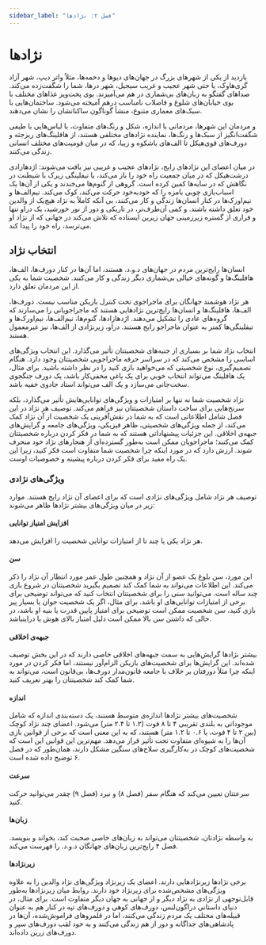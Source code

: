 ```yaml
---
sidebar_label: "فصل ۲: نژادها"
---
```


# نژادها
بازدید از یکی از شهرهای بزرگ در جهان‌های دیوها و دخمه‌ها، مثلاً واتر دیپ، شهر آزاد گری‌هاوک، یا حتی شهر عجیب و غریب سیجیل، شهر درها، شما را شگفت‌زده می‌کند. صداهای گفتگو به زبان‌های بی‌شماری در هم می‌آمیزند. بوی پخت‌وپز غذاهای مختلف با بوی خیابان‌های شلوغ و فاضلاب نامناسب درهم آمیخته می‌شود. ساختمان‌هایی با سبک‌های معماری متنوع، منشأ گوناگون ساکنانشان را نشان می‌دهند.

و مردمان این شهرها، مردمانی با اندازه، شکل و رنگ‌های متفاوت، با لباس‌هایی با طیفی شگفت‌انگیز از سبک‌ها و رنگ‌ها، نماینده نژادهای مختلفی هستند، از هافلینگ‌های ریزجثه و دورف‌های قوی‌هیکل تا الف‌های باشکوه و زیبا، که در میان قومیت‌های مختلف انسانی زندگی می‌کنند.

در میان اعضای این نژادهای رایج، نژادهای عجیب و غریبی نیز یافت می‌شوند: اژدهازادی درشت‌هیکل که در میان جمعیت راه خود را باز می‌کند، یا تیفلینگی زیرک با شیطنت در نگاهش که در سایه‌ها کمین کرده است. گروهی از گنوم‌ها می‌خندند و یکی از آن‌ها یک اسباب‌بازی چوبی بامزه را که خودبه‌خود حرکت می‌کند، کوک می‌کند. نیم‌الف‌ها و نیم‌اورک‌ها در کنار انسان‌ها زندگی و کار می‌کنند، بی آنکه کاملاً به نژاد هیچ‌یک از والدین خود تعلق داشته باشند. و کمی آن‌طرف‌تر، در تاریکی و دور از نور خورشید، یک دراو تنها و فراری از گستره زیرزمینی جهان زیرین ایستاده که تلاش می‌کند در جهانی که از نژاد او می‌ترسد، راه خود را پیدا کند.

## انتخاب نژاد
انسان‌ها رایج‌ترین مردم در جهان‌های د.و.د. هستند، اما آن‌ها در کنار دورف‌ها، الف‌ها، هافلینگ‌ها و گونه‌های خیالی بی‌شماری دیگر زندگی و کار می‌کنند. شخصیت شما به یکی از این مردمان تعلق دارد.

هر نژاد هوشمند جهانگان برای ماجراجوی تحت کنترل بازیکن مناسب نیست. دورف‌ها، الف‌ها، هافلینگ‌ها و انسان‌ها رایج‌ترین نژادهایی هستند که ماجراجویانی را می‌سازند که گروه‌های عادی را تشکیل می‌دهند. اژدهازادها، گنوم‌ها، نیم‌الف‌ها، نیم‌اورک‌ها و تیفلینگی‌ها کمتر به عنوان ماجراجو رایج هستند. دراو، زیرنژادی از الف‌ها، نیز غیرمعمول هستند.

انتخاب نژاد شما بر بسیاری از جنبه‌های شخصیتتان تأثیر می‌گذارد. این انتخاب ویژگی‌های اساسی را مشخص می‌کند که در سراسر حرفه ماجراجویی شخصیتتان وجود دارد. هنگام تصمیم‌گیری، نوع شخصیتی که می‌خواهید بازی کنید را در نظر داشته باشید. برای مثال، یک هافلینگ می‌تواند انتخاب خوبی برای یک یاغی مخفی‌کار باشد، یک دورف جنگجوی سخت‌جانی می‌سازد و یک الف می‌تواند استاد جادوی خفیه باشد.

نژاد شخصیت شما نه تنها بر امتیازات و ویژگی‌های توانایی‌هایش تأثیر می‌گذارد، بلکه سرنخ‌هایی برای ساخت داستان شخصیتتان نیز فراهم می‌کند. توصیف هر نژاد در این فصل شامل اطلاعاتی است که به شما در نقش‌آفرینی یک شخصیت از آن نژاد کمک می‌کند، از جمله ویژگی‌های شخصیتی، ظاهر فیزیکی، ویژگی‌های جامعه و گرایش‌های جبهه‌ی اخلاقی. این جزئیات پیشنهاداتی هستند که به شما در فکر کردن درباره شخصیتتان کمک می‌کنند؛ ماجراجویان ممکن است به‌طور گسترده‌ای از هنجارهای نژاد خود منحرف شوند. ارزش دارد که در مورد اینکه چرا شخصیت شما متفاوت است فکر کنید، زیرا این یک راه مفید برای فکر کردن درباره پیشینه و خصوصیات اوست.

### ویژگی‌های نژادی
توصیف هر نژاد شامل ویژگی‌های نژادی است که برای اعضای آن نژاد رایج هستند. موارد زیر در میان ویژگی‌های بیشتر نژادها ظاهر می‌شوند:

#### افزایش امتیاز توانایی
هر نژاد یکی یا چند تا از امتیازات توانایی شخصیت را افزایش می‌دهد.

#### سن
این مورد، سن بلوغ یک عضو از آن نژاد و همچنین طول عمر مورد انتظار آن نژاد را ذکر می‌کند. این اطلاعات می‌تواند به شما کمک کند تصمیم بگیرید شخصیتتان در شروع بازی چند ساله است. می‌توانید سنی را برای شخصیتتان انتخاب کنید که می‌تواند توضیحی برای برخی از امتیازات توانایی‌های او باشد. برای مثال، اگر یک شخصیت جوان یا بسیار پیر بازی کنید، سن شخصیت ممکن است توضیحی برای امتیاز پایین قدرت یا بنیه او باشد، در حالی که داشتن سن بالا ممکن است دلیل امتیاز بالای هوش یا درایتباشد.

#### جبهه‌ی اخلاقی
بیشتر نژادها گرایش‌هایی به سمت جبهه‌های اخلاقی خاصی دارند که در این بخش توصیف شده‌اند. این گرایش‌ها برای شخصیت‌های بازیکن الزام‌آور نیستند، اما فکر کردن در مورد اینکه چرا مثلاً دورفتان بر خلاف با جامعه قانون‌مدار دورف‌ها، بی‌قانون است، می‌تواند به شما کمک کند شخصیتتان را بهتر تعریف کنید.

#### اندازه
شخصیت‌های بیشتر نژادها اندازه‌ی متوسط هستند، یک دسته‌بندی اندازه که شامل موجوداتی به بلندی تقریبی ۴ تا ۸ فوت (۱.۲ تا ۲.۴ متر) می‌شود. اعضای چند نژاد کوچک (بین ۲ تا ۴ فوت، یا ۰.۶ تا ۱.۲ متر) هستند، که به این معنی است که برخی از قوانین بازی آن‌ها را به شیوه‌ای متفاوت تحت تأثیر قرار می‌دهد. مهم‌ترین این قوانین این است که شخصیت‌های کوچک در به‌کارگیری سلاح‌های سنگین مشکل دارند، همان‌طور که در فصل ۶ توضیح داده شده است.

#### سرعت
سرعتتان تعیین می‌کند که هنگام سفر (فصل ۸) و نبرد (فصل ۹) چقدر می‌توانید حرکت کنید.

#### زبان‌ها
به واسطه نژادتان، شخصیتتان می‌تواند به زبان‌های خاصی صحبت کند، بخواند و بنویسد. فصل ۴ رایج‌ترین زبان‌های جهانگان د.و.د. را فهرست می‌کند.

#### زیرنژادها
برخی نژادها زیرنژادهایی دارند. اعضای یک زیرنژاد ویژگی‌های نژاد والدین را به علاوه ویژگی‌های مشخص‌شده برای زیرنژاد خود دارند. روابط میان زیرنژادها به‌طور قابل‌توجهی از نژادی به نژاد دیگر و از جهانی به جهان دیگر متفاوت است. برای مثال، در دنیای داستانی دراگون‌لنس، دورف‌های کوهی و دورف‌های تپه در کنار هم به عنوان قبیله‌های مختلف یک مردم زندگی می‌کنند، اما در قلمروهای فراموش‌شده، آن‌ها در پادشاهی‌های جداگانه و دور از هم زندگی می‌کنند و به خود لقب دورف‌های سپر و دورف‌های زرین داده‌اند.